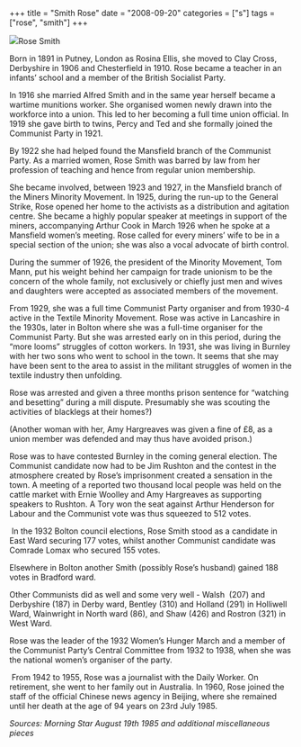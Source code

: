 +++
title = "Smith Rose"
date = "2008-09-20"
categories = ["s"]
tags = ["rose", "smith"]
+++

![](http://79.170.40.183/grahamstevenson.me.uk/images/stories/smith%20rose.jpg)Rose Smith

Born in 1891 in Putney, London as Rosina Ellis, she moved to Clay Cross, Derbyshire in 1906 and Chesterfield in 1910. Rose became a teacher in an infants’ school and a member of the British Socialist Party.

In 1916 she married Alfred Smith and in the same year herself became a wartime munitions worker. She organised women newly drawn into the workforce into a union. This led to her becoming a full time union official. In 1919 she gave birth to twins, Percy and Ted and she formally joined the Communist Party in 1921.

By 1922 she had helped found the Mansfield branch of the Communist Party. As a married women, Rose Smith was barred by law from her profession of teaching and hence from regular union membership.

She became involved, between 1923 and 1927, in the Mansfield branch of the Miners Minority Movement. In 1925, during the run-up to the General Strike, Rose opened her home to the activists as a distribution and agitation centre. She became a highly popular speaker at meetings in support of the miners, accompanying Arthur Cook in March 1926 when he spoke at a Mansfield women’s meeting. Rose called for every miners’ wife to be in a special section of the union; she was also a vocal advocate of birth control.

During the summer of 1926, the president of the Minority Movement, Tom Mann, put his weight behind her campaign for trade unionism to be the concern of the whole family, not exclusively or chiefly just men and wives and daughters were accepted as associated members of the movement.

From 1929, she was a full time Communist Party organiser and from 1930-4 active in the Textile Minority Movement. Rose was active in Lancashire in the 1930s, later in Bolton where she was a full-time organiser for the Communist Party. But she was arrested early on in this period, during the “more looms” struggles of cotton workers. In 1931, she was living in Burnley with her two sons who went to school in the town. It seems that she may have been sent to the area to assist in the militant struggles of women in the textile industry then unfolding.

Rose was arrested and given a three months prison sentence for “watching and besetting” during a mill dispute. Presumably she was scouting the activities of blacklegs at their homes?)

(Another woman with her, Amy Hargreaves was given a fine of £8, as a union member was defended and may thus have avoided prison.)  
  
Rose was to have contested Burnley in the coming general election. The Communist candidate now had to be Jim Rushton and the contest in the atmosphere created by Rose’s imprisonment created a sensation in the town. A meeting of a reported two thousand local people was held on the cattle market with Ernie Woolley and Amy Hargreaves as supporting speakers to Rushton. A Tory won the seat against Arthur Henderson for Labour and the Communist vote was thus squeezed to 512 votes.

 In the 1932 Bolton council elections, Rose Smith stood as a candidate in East Ward securing 177 votes, whilst another Communist candidate was Comrade Lomax who secured 155 votes.

Elsewhere in Bolton another Smith (possibly Rose’s husband) gained 188 votes in Bradford ward. 

Other Communists did as well and some very well - Walsh  (207) and Derbyshire (187) in Derby ward, Bentley (310) and Holland (291) in Holliwell Ward, Wainwright in North ward (86), and Shaw (426) and Rostron (321) in West Ward.

Rose was the leader of the 1932 Women’s Hunger March and a member of the Communist Party’s Central Committee from 1932 to 1938, when she was the national women’s organiser of the party.

 From 1942 to 1955, Rose was a journalist with the Daily Worker. On retirement, she went to her family out in Australia. In 1960, Rose joined the staff of the official Chinese news agency in Beijing, where she remained until her death at the age of 94 years on 23rd July 1985.

_Sources: Morning Star August 19th 1985 and additional miscellaneous pieces_
